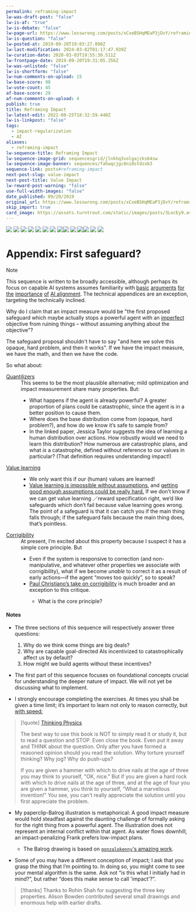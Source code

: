 ```yaml
---
permalink: reframing-impact
lw-was-draft-post: "false"
lw-is-af: "true"
lw-is-debate: "false"
lw-page-url: https://www.lesswrong.com/posts/xCxeBSHqMEaP3jDvY/reframing-impact
lw-is-question: "false"
lw-posted-at: 2019-09-20T19:03:27.898Z
lw-last-modification: 2024-03-02T01:17:47.939Z
lw-curation-date: 2020-03-03T19:55:30.511Z
lw-frontpage-date: 2019-09-20T19:31:05.356Z
lw-was-unlisted: "false"
lw-is-shortform: "false"
lw-num-comments-on-upload: 15
lw-base-score: 98
lw-vote-count: 45
af-base-score: 29
af-num-comments-on-upload: 4
publish: true
title: Reframing Impact
lw-latest-edit: 2021-08-25T18:32:59.440Z
lw-is-linkpost: "false"
tags:
  - impact-regularization
  - AI
aliases:
  - reframing-impact
lw-sequence-title: Reframing Impact
lw-sequence-image-grid: sequencesgrid/jlnkhq3volgajzks64sw
lw-sequence-image-banner: sequences/fahwqcjgc6ni0stdzxb3
sequence-link: posts#reframing-impact
next-post-slug: value-impact
next-post-title: Value Impact
lw-reward-post-warning: "false"
use-full-width-images: "false"
date_published: 09/20/2019
original_url: https://www.lesswrong.com/posts/xCxeBSHqMEaP3jDvY/reframing-impact
skip_import: true
card_image: https://assets.turntrout.com/static/images/posts/3LocEy9.avif
---
```

![](https://assets.turntrout.com/static/images/posts/3LocEy9.avif )
![](https://assets.turntrout.com/static/images/posts/IUOudUK.avif)
![](https://assets.turntrout.com/static/images/posts/GyP8V1D.avif )
![](https://assets.turntrout.com/static/images/posts/fEqZh8g.avif)
![](https://assets.turntrout.com/static/images/posts/wXmF1eX.avif)
![](https://assets.turntrout.com/static/images/posts/Rjz9usG.avif )
![](https://assets.turntrout.com/static/images/posts/1722a733b38bd3e06602ab967807e30117054d26051c5c84.avif)
![](https://assets.turntrout.com/static/images/posts/ZppOEZJ.avif )
​![](https://assets.turntrout.com/static/images/posts/knzoLGJ.avif)
![](https://assets.turntrout.com/static/images/posts/kIT2ULN.avif)
![](https://assets.turntrout.com/static/images/posts/iSqriuT.avif )
​![](https://assets.turntrout.com/static/images/posts/p4OkxJ1.avif)
![](https://assets.turntrout.com/static/images/posts/nFoDRoL.avif)
![](https://assets.turntrout.com/static/images/posts/e6vNG2D.avif)

# Appendix: First safeguard?

> [!note]
> This sequence is written to be broadly accessible, although perhaps its focus on capable AI systems assumes familiarity with [basic](https://www.youtube.com/watch?v=pARXQnX6QS8) [arguments](https://www.amazon.com/Human-Compatible-Artificial-Intelligence-Problem/dp/0525558616) [for](https://www.amazon.com/Superintelligence-Dangers-Strategies-Nick-Bostrom/dp/0198739834/ref=sr_1_3?keywords=Superintelligence&qid=1560704777&s=books&sr=1-3) [the](https://slatestarcodex.com/superintelligence-faq/) [importance](https://80000hours.org/problem-profiles/positively-shaping-artificial-intelligence/) [of](https://www.openphilanthropy.org/blog/potential-risks-advanced-artificial-intelligence-philanthropic-opportunity) [AI alignment](https://www.openphilanthropy.org/blog/some-background-our-views-regarding-advanced-artificial-intelligence). The technical appendices are an exception, targeting the technically inclined.

Why do I claim that an impact measure would be "the first proposed safeguard which maybe actually stops a powerful agent with an [imperfect](https://www.lesswrong.com/posts/iTpLAaPamcKyjmbFC/robust-delegation) objective from ruining things – without assuming anything about the objective"?

The safeguard proposal shouldn't have to say "and here we solve this opaque, hard problem, and then it works". If we have the impact measure, we have the math, and then we have the code.

So what about:

<dl>
<dt><a href="https://www.aaai.org/ocs/index.php/WS/AAAIW16/paper/view/12613" class="external alias" target="_blank">Quantilizers</a></dt>
<dd>This seems to be the most plausible alternative; mild optimization and impact measurement share many properties. But:
<ul>
<li>What happens if the agent is already powerful? A greater proportion of plans could be catastrophic, since the agent is in a better position to cause them.</li>
<li>Where does the base distribution come from (opaque, hard problem?), and how do we know it’s safe to sample from?</li>
<li>In the linked paper, Jessica Taylor suggests the idea of learning a human distribution over actions. How robustly would we need to learn this distribution? How numerous are catastrophic plans, and what <em>is </em>a catastrophe, defined without reference to our values in particular? (That definition requires understanding impact!)</li>
</ul>
</dd>
<dt><a href="https://www.lesswrong.com/s/4dHMdK5TLN6xcqtyc" class="external alias" target="_blank">Value learning</a></dt>
<dd>
<ul>
<li>We only want this if <em>our </em>(human) values are learned!</li>
<li><a href="https://papers.nips.cc/paper/7803-occams-razor-is-insufficient-to-infer-the-preferences-of-irrational-agents.pdf" class="external alias" target="_blank">Value learning is impossible without assumptions,</a> and <a href="https://www.lesswrong.com/s/4dHMdK5TLN6xcqtyc/p/EhNCnCkmu7MwrQ7yz" class="external alias" target="_blank">getting good enough assumptions could be really hard.</a> If we don’t know if we can get value learning ／reward specification right, we’d like safeguards which don’t fail because value learning goes wrong. The point of a safeguard is that it can catch you if the main thing falls through; if the safeguard fails because the main thing does, that’s pointless.</li>
</ul>
</dd>
<dt><a href="https://intelligence.org/files/Corrigibility.pdf" class="external alias" target="_blank">Corrigibility</a></dt>
<dd>At present, I’m excited about this property because I suspect it has a simple core principle. But
<ul>
<li>Even if the system is responsive to correction (and non-manipulative, and whatever other properties we associate with corrigibility), what if we become <em>unable </em>to correct it as a result of early actions—if the agent “moves too quickly”, so to speak?</li>
<li><a href="https://ai-alignment.com/corrigibility-3039e668638" class="external alias" target="_blank">Paul Christiano’s take on corrigibility</a> is much broader and an exception to this critique.</li>
<ul>
<li>What is the core principle?</li>
</ul>
</ul>
</dd>
</dl>

#### Notes

- The three sections of this sequence will respectively answer three questions:
  1. Why do we think some things are big deals?
  2. Why are capable goal-directed AIs incentivized to catastrophically affect us by default?
  3. How might we build agents without these incentives?

- The first part of this sequence focuses on foundational concepts crucial for understanding the deeper nature of impact. We will not yet be discussing what to implement.
- I strongly encourage completing the exercises. At times you shall be given a time limit; it’s important to learn not only to reason correctly, but [with ](https://www.readthesequences.com/The-Failures-Of-Eld-Science)[speed:](https://www.readthesequences.com/Einsteins-Speed)

> [!quote] [Thinking Physics](https://www.amazon.com/Thinking-Physics-Understandable-Practical-Reality/dp/0935218084)
>
> The best way to use this book is NOT to simply read it or study it, but to read a question and STOP. Even close the book. Even put it away and THINK about the question. Only after you have formed a reasoned opinion should you read the solution. Why torture yourself thinking? Why jog? Why do push-ups?
>
> If you are given a hammer with which to drive nails at the age of three you may think to yourself, "OK, nice." But if you are given a hard rock with which to drive nails at the age of three, and at the age of four you are given a hammer, you think to yourself, "What a marvellous invention!" You see, you can't really appreciate the solution until you first appreciate the problem.

- My paperclip-Balrog illustration is metaphorical: A good impact measure would hold steadfast against the daunting challenge of formally asking for the right thing from a powerful agent. The illustration does not represent an internal conflict within that agent. As water flows downhill, an impact-penalizing Frank prefers low-impact plans.
  - The Balrog drawing is based on [`gonzalokenny`'s amazing work](https://www.deviantart.com/gonzalokenny/art/Gandalf-and-the-Balrog-329465089).

- Some of you may have a different conception of impact; I ask that you grasp the thing that I’m pointing to. In doing so, you might come to see your mental algorithm is the same. Ask not “is this what I initially had in mind?”, but rather “does this make sense to call 'impact'?”.
> [!thanks] 
> Thanks to Rohin Shah for suggesting the three key properties. Alison Bowden contributed several small drawings and enormous help with earlier drafts.
